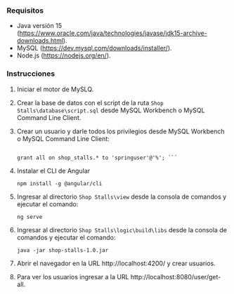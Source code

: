 ### Requisitos

- Java versión 15 (https://www.oracle.com/java/technologies/javase/jdk15-archive-downloads.html).
- MySQL (https://dev.mysql.com/downloads/installer/).
- Node.js (https://nodejs.org/en/).

### Instrucciones

1. Iniciar el motor de MySLQ.
2. Crear la base de datos con el script de la ruta ``` Shop Stalls\database\script.sql ``` desde MySQL Workbench o MySQL Command Line Client.
3. Crear un usuario y darle todos los privilegios desde MySQL Workbench o MySQL Command Line Client:

	``` create user 'springuser'@'%' identified by 'ThePassword';
	
	grant all on shop_stalls.* to 'springuser'@'%'; ```

4. Instalar el CLI de Angular

	``` npm install -g @angular/cli ```

5. Ingresar al directorio ``` Shop Stalls\view ``` desde la consola de comandos y ejecutar el comando:
	
	``` ng serve ```

6. Ingresar al directorio ``` Shop Stalls\logic\build\libs ``` desde la consola de comandos y ejecutar el comando:

	``` java -jar shop-stalls-1.0.jar ```

7. Abrir el navegador en la URL http://localhost:4200/ y crear usuarios.
8. Para ver los usuarios ingresar a la URL http://localhost:8080/user/get-all.
